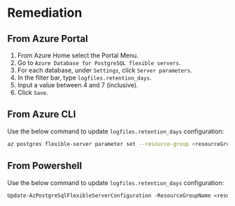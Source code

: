 # Remediation

## From Azure Portal

1. From Azure Home select the Portal Menu.
2. Go to `Azure Database for PostgreSQL flexible servers`.
3. For each database, under `Settings`, click `Server parameters`.
4. In the filter bar, type `logfiles.retention_days`.
5. Input a value between 4 and 7 (inclusive).
6. Click `Save`.

## From Azure CLI

Use the below command to update `logfiles.retention_days` configuration:

```sh
az postgres flexible-server parameter set --resource-group <resourceGroup> --server-name <serverName> --name logfiles.retention_days --value <4-7>
```

## From Powershell

Use the below command to update `logfiles.retention_days` configuration:

```ps
Update-AzPostgreSqlFlexibleServerConfiguration -ResourceGroupName <resourceGroup> -ServerName <serverName> -Name logfiles.retention_days -Value <4-7>
```
